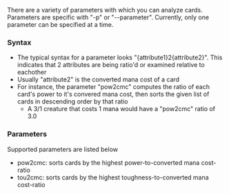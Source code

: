 There are a variety of parameters with which you can analyze cards. Parameters are specific with "-p" or "--parameter". Currently, only one parameter can be specified at a time.


### Syntax
- The typical syntax for a parameter looks "{attribute1}2{attribute2}". This indicates that 2 attributes are being ratio'd or examined relative to eachother
- Usually "attribute2" is the converted mana cost of a card
- For instance, the parameter "pow2cmc" computes the ratio of each card's power to it's convered mana cost, then sorts the given list of cards in descending order by that ratio
    - A 3/1 creature that costs 1 mana would  have a "pow2cmc" ratio of 3.0

### Parameters
Supported parameters are listed below
- pow2cmc: sorts cards by the highest power-to-converted mana cost-ratio
- tou2cmc: sorts cards by the highest toughness-to-converted mana cost-ratio
